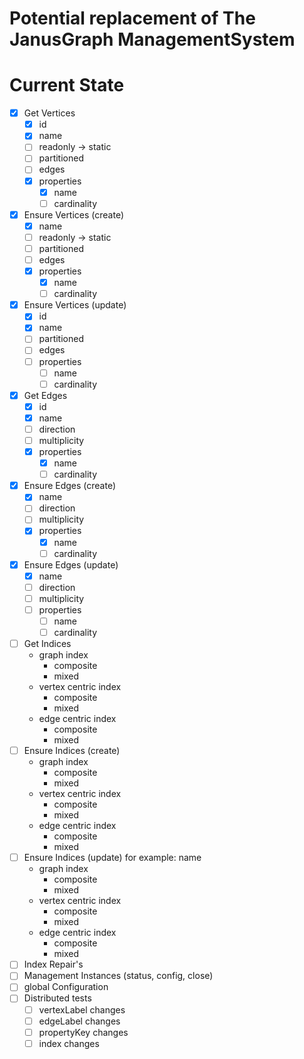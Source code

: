 # Potential replacement of The JanusGraph ManagementSystem


# Current State
* [x] Get Vertices
    * [x] id
    * [x] name
    * [ ] readonly -> static
    * [ ] partitioned
    * [ ] edges
    * [x] properties
        * [x] name
        * [ ] cardinality
* [x] Ensure Vertices (create)
    * [x] name
    * [ ] readonly -> static
    * [ ] partitioned
    * [ ] edges
    * [x] properties
        * [x] name
        * [ ] cardinality
* [x] Ensure Vertices (update)
    * [x] id
    * [x] name
    * [ ] partitioned
    * [ ] edges
    * [ ] properties
        * [ ] name
        * [ ] cardinality
* [x] Get Edges
    * [x] id
    * [x] name
    * [ ] direction
    * [ ] multiplicity
    * [x] properties
        * [x] name
        * [ ] cardinality
* [x] Ensure Edges (create)
    * [x] name
    * [ ] direction
    * [ ] multiplicity
    * [x] properties
        * [x] name
        * [ ] cardinality
* [x] Ensure Edges (update)
    * [x] name
    * [ ] direction
    * [ ] multiplicity
    * [ ] properties
        * [ ] name
        * [ ] cardinality
* [ ] Get Indices
    * graph index
        * composite
        * mixed
    * vertex centric index
        * composite
        * mixed
    * edge centric index
        * composite
        * mixed
* [ ] Ensure Indices (create)
    * graph index
        * composite
        * mixed
    * vertex centric index
        * composite
        * mixed
    * edge centric index
        * composite
        * mixed
* [ ] Ensure Indices (update) for example: name
    * graph index
        * composite
        * mixed
    * vertex centric index
        * composite
        * mixed
    * edge centric index
        * composite
        * mixed
* [ ] Index Repair's
* [ ] Management Instances (status, config, close)
* [ ] global Configuration
* [ ] Distributed tests 
    * [ ] vertexLabel changes
    * [ ] edgeLabel changes
    * [ ] propertyKey changes
    * [ ] index changes
